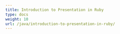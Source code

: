 ```yaml
---
title: Introduction to Presentation in Ruby
type: docs
weight: 10
url: /java/introduction-to-presentation-in-ruby/
---
```

